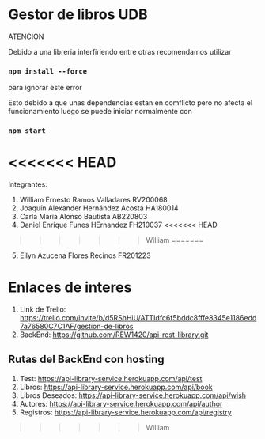 # Gestor de libros UDB

ATENCION

Debido a una libreria interfiriendo entre otras recomendamos utilizar
### `npm install --force`
para ignorar este error

Esto debido a que unas dependencias estan en comflicto pero no afecta el funcionamiento
luego se puede iniciar normalmente con 
### `npm start`
<<<<<<< HEAD
=======


Integrantes:

1. William Ernesto Ramos Valladares RV200068
2. Joaquín Alexander Hernández Acosta HA180014
3. Carla María Alonso Bautista AB220803
4. Daniel Enrique Funes HErnandez FH210037
<<<<<<< HEAD
 
>>>>>>> William
=======
5. Eilyn Azucena Flores Recinos FR201223
 
 # Enlaces de interes
 1. Link de Trello: https://trello.com/invite/b/d5RShHiU/ATTIdfc6f5bddc8fffe8345e1186edd7a76580C7C1AF/gestion-de-libros
 2. BackEnd: https://github.com/REW1420/api-rest-library.git
 ## Rutas del BackEnd con hosting
1. Test: https://api-library-service.herokuapp.com/api/test
2.  Libros: https://api-library-service.herokuapp.com/api/book
3.  Libros Deseados: https://api-library-service.herokuapp.com/api/wish
4.  Autores: https://api-library-service.herokuapp.com/api/author
5.  Registros: https://api-library-service.herokuapp.com/api/registry
>>>>>>> William
